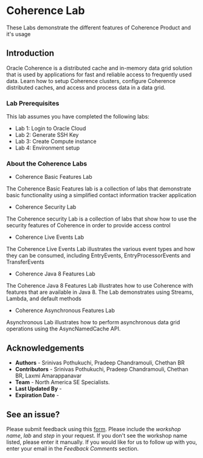 # Coherence Lab
These Labs demonstrate the different features of Coherence Product and it's usage

## Introduction

Oracle Coherence is a distributed cache and in-memory data grid solution that is used by applications for fast and reliable access to frequently used data. Learn how to setup Coherence clusters, configure Coherence distributed caches, and access and process data in a data grid.

### Lab Prerequisites

This lab assumes you have completed the following labs:
- Lab 1:  Login to Oracle Cloud
- Lab 2:  Generate SSH Key
- Lab 3:  Create Compute instance 
- Lab 4:  Environment setup
   

### About the Coherence Labs

- Coherence Basic Features Lab
  
The Coherence Basic Features lab is a collection of labs that demonstrate basic functionality using a simplified contact information tracker application

- Coherence Security Lab
  
The Coherence security Lab is a collection of labs that show how to use the security features of Coherence in order to provide access control

- Coherence Live Events Lab
  
The Coherence Live Events Lab illustrates the various event types and how they can be consumed, including EntryEvents, EntryProcessorEvents and TransferEvents

- Coherence Java 8 Features Lab
  
The Coherence Java 8 Features Lab illustrates how to use Coherence with features that are available in Java 8. The Lab demonstrates using Streams, Lambda, and default methods

- Coherence Asynchronous Features Lab
  
Asynchronous Lab illustrates how to perform asynchronous data grid operations using the AsyncNamedCache API.




  
  

 

## Acknowledgements

- **Authors** - Srinivas Pothukuchi, Pradeep Chandramouli, Chethan BR
- **Contributors** - Srinivas Pothukuchi, Pradeep Chandramouli, Chethan BR, Laxmi Amarappanavar
- **Team** - North America SE Specialists.
- **Last Updated By** -  
- **Expiration Date** -   

## See an issue?
Please submit feedback using this [form](https://apexapps.oracle.com/pls/apex/f?p=133:1:::::P1_FEEDBACK:1). Please include the *workshop name*, *lab* and *step* in your request.  If you don't see the workshop name listed, please enter it manually. If you would like for us to follow up with you, enter your email in the *Feedback Comments* section.
 
